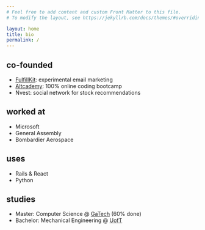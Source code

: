 ```yaml
---
# Feel free to add content and custom Front Matter to this file.
# To modify the layout, see https://jekyllrb.com/docs/themes/#overriding-theme-defaults

layout: home
title: bio
permalink: /
---
```


## co-founded

- [FulfillKit](https://fulfillKit.com): experimental email marketing
- [Altcademy](https://www.altcademy.com): 100% online coding bootcamp
- Nvest: social network for stock recommendations

## worked at

- Microsoft
- General Assembly
- Bombardier Aerospace

## uses

- Rails & React
- Python

## studies

- Master: Computer Science @ [GaTech](https://www.cc.gatech.edu/future/masters/mscs) (60% done)
- Bachelor: Mechanical Engineering @ [UofT](https://www.mie.utoronto.ca/)
